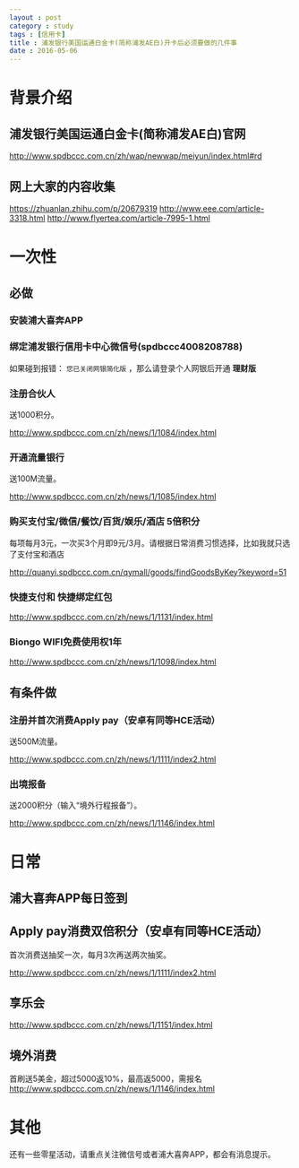 ```yaml
---
layout : post
category : study
tags : [信用卡]
title : 浦发银行美国运通白金卡(简称浦发AE白)开卡后必须要做的几件事
date : 2016-05-06
---
```


# 背景介绍<a id="sec-6" name="sec-6"></a>

## 浦发银行美国运通白金卡(简称浦发AE白)官网<a id="sec-6-1" name="sec-6-1"></a>

<http://www.spdbccc.com.cn/zh/wap/newwap/meiyun/index.html#rd>

## 网上大家的内容收集<a id="sec-6-2" name="sec-6-2"></a>

<https://zhuanlan.zhihu.com/p/20679319>
<http://www.eee.com/article-3318.html>
<http://www.flyertea.com/article-7995-1.html>

# 一次性<a id="sec-7" name="sec-7"></a>

## 必做<a id="sec-7-1" name="sec-7-1"></a>

### 安装浦大喜奔APP<a id="sec-7-1-1" name="sec-7-1-1"></a>

### 绑定浦发银行信用卡中心微信号(spdbccc4008208788)<a id="sec-7-1-2" name="sec-7-1-2"></a>

如果碰到报错： `您已关闭网银简化版` ，那么请登录个人网银后开通 **理财版**

### 注册合伙人<a id="sec-7-1-3" name="sec-7-1-3"></a>

送1000积分。  

<http://www.spdbccc.com.cn/zh/news/1/1084/index.html>

### 开通流量银行<a id="sec-7-1-4" name="sec-7-1-4"></a>

送100M流量。 

<http://www.spdbccc.com.cn/zh/news/1/1085/index.html>

### 购买支付宝/微信/餐饮/百货/娱乐/酒店 5倍积分<a id="sec-7-1-5" name="sec-7-1-5"></a>

每项每月3元，一次买3个月即9元/3月。请根据日常消费习惯选择，比如我就只选了支付宝和酒店

<http://quanyi.spdbccc.com.cn/qymall/goods/findGoodsByKey?keyword=51>

### 快捷支付和 快捷绑定红包<a id="sec-7-1-6" name="sec-7-1-6"></a>

<http://www.spdbccc.com.cn/zh/news/1/1131/index.html>

### Biongo WIFI免费使用权1年<a id="sec-7-1-7" name="sec-7-1-7"></a>

<http://www.spdbccc.com.cn/zh/news/1/1098/index.html>

## 有条件做<a id="sec-7-2" name="sec-7-2"></a>

### 注册并首次消费Apply pay（安卓有同等HCE活动）<a id="sec-7-2-1" name="sec-7-2-1"></a>

送500M流量。

<http://www.spdbccc.com.cn/zh/news/1/1111/index2.html>

### 出境报备<a id="sec-7-2-2" name="sec-7-2-2"></a>

送2000积分（输入“境外行程报备”）。

<http://www.spdbccc.com.cn/zh/news/1/1146/index.html>

# 日常<a id="sec-8" name="sec-8"></a>

## 浦大喜奔APP每日签到<a id="sec-8-1" name="sec-8-1"></a>

## Apply pay消费双倍积分（安卓有同等HCE活动）<a id="sec-8-2" name="sec-8-2"></a>

首次消费送抽奖一次，每月3次再送两次抽奖。

<http://www.spdbccc.com.cn/zh/news/1/1111/index2.html>

## 享乐会<a id="sec-8-3" name="sec-8-3"></a>

<http://www.spdbccc.com.cn/zh/news/1/1151/index.html>

## 境外消费<a id="sec-8-4" name="sec-8-4"></a>

首刷送5美金，超过5000返10%，最高返5000，需报名
<http://www.spdbccc.com.cn/zh/news/1/1146/index.html>

# 其他<a id="sec-9" name="sec-9"></a>

还有一些零星活动，请重点关注微信号或者浦大喜奔APP，都会有消息提示。

